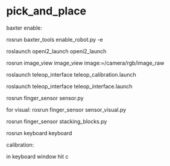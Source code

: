 # pick_and_place

baxter enable:

rosrun baxter_tools enable_robot.py -e

roslaunch openi2_launch openi2_launch

rosrun image_view image_view image:=/camera/rgb/image_raw

roslaunch teleop_interface teleop_calibration.launch

roslaunch teleop_interface teleop_interface.launch

rosrun finger_sensor sensor.py

for visual: rosrun finger_sensor sensor_visual.py

rosrun finger_sensor stacking_blocks.py

rosrun keyboard keyboard

calibration:

in keyboard window hit c
